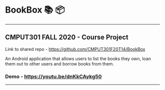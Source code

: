 # BookBox 📚 📦
***
## CMPUT301 FALL 2020 - Course Project  

Link to shared repo - https://github.com/CMPUT301F20T14/BookBox
  
An Android application that allows users to list the books they own, loan them out to other users and borrow books from them. 

### Demo - https://youtu.be/dnKkCAykg50

***
